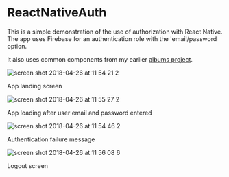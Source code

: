 # ReactNativeAuth  

This is a simple demonstration of the use of authorization with React Native. The app uses Firebase for an authentication role with the 'email/password option.

It also uses common components from my earlier [albums project](https://github.com/sleeplesseditor/Albums).

![screen shot 2018-04-26 at 11 54 21 2](https://user-images.githubusercontent.com/25869284/39302171-9db9430c-4949-11e8-821d-4669a26c7bcd.png)

App landing screen


![screen shot 2018-04-26 at 11 55 27 2](https://user-images.githubusercontent.com/25869284/39302184-ad810216-4949-11e8-9864-1ea82b531a5d.png)

App loading after user email and password entered


![screen shot 2018-04-26 at 11 54 46 2](https://user-images.githubusercontent.com/25869284/39302201-bc4d8f6c-4949-11e8-90cc-f0a9830e284a.png)

Authentication failure message


![screen shot 2018-04-26 at 11 56 08 6](https://user-images.githubusercontent.com/25869284/39302212-c71fe962-4949-11e8-8bf7-d7f0a43cb276.png)

Logout screen